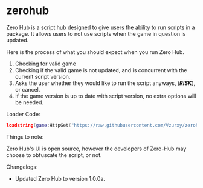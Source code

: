 # zerohub

Zero Hub is a script hub designed to give users the ability to run scripts in a package. It allows users to not use scripts when the game in question is updated.

Here is the process of what you should expect when you run Zero Hub.

1. Checking for valid game
2. Checking if the valid game is not updated, and is concurrent with the current script version.
3. Asks the user whether they would like to run the script anyways, (***RISK***), or cancel.
4. If the game version is up to date with script version, no extra options will be needed.

Loader Code:

```lua
loadstring(game:HttpGet("https://raw.githubusercontent.com/Vzurxy/zerohub/master/loader.lua"))()
```

Things to note:

Zero Hub's UI is open source, however the developers of Zero-Hub may choose to obfuscate the script, or not.

Changelogs:
- Updated Zero Hub to version 1.0.0a.
